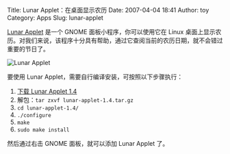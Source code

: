 Title: Lunar Applet：在桌面显示农历
Date: 2007-04-04 18:41
Author: toy
Category: Apps
Slug: lunar-applet

[Lunar
Applet](http://groups.google.com/group/gnome-cn/browse_thread/thread/c1648a6cc2d50cb2/e97e99d360cc1618?&hl=zh-CN#e97e99d360cc1618)
是一个 GNOME 面板小程序，你可以使用它在 Linux
桌面上显示农历。对我们来说，该程序十分具有帮助，通过它查阅当前的农历日期，就不会错过重要的节日了。

![Lunar Applet](http://i.linuxtoy.org/i/2007/04/show-lunar.jpg)

要使用 Lunar Applet，需要自行编译安装，可按照以下步骤执行：

1.  [下载 Lunar Applet
    1.4](http://linuxtoy.org/dls/lunar-applet-1.4.tar.gz)
2.  解包：`tar zxvf lunar-applet-1.4.tar.gz`
3.  `cd lunar-applet-1.4/`
4.  `./configure`
5.  `make`
6.  `sudo make install`

然后通过右击 GNOME 面板，就可以添加 Lunar Applet 了。
